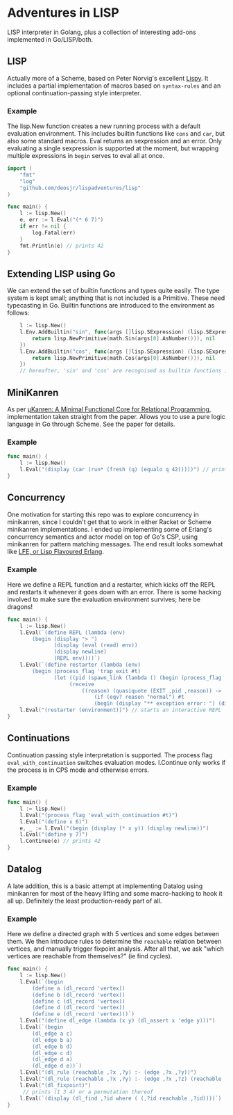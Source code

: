 # Adventures in LISP

LISP interpreter in Golang, plus a collection of interesting add-ons implemented in Go/LISP/both.

## LISP

Actually more of a Scheme, based on Peter Norvig's excellent [Lispy](https://norvig.com/lispy.html).
It includes a partial implementation of macros based on `syntax-rules` and an optional continuation-passing style interpreter.

### Example

The lisp.New function creates a new running process with a default evaluation environment. This includes builtin functions like `cons` and `car`, but also some standard macros. 
Eval returns an sexpression and an error. Only evaluating a single sexpression is supported at the moment, but wrapping multiple expressions in `begin` serves to eval all at once.

```go
import (
	"fmt"
	"log"
	"github.com/deosjr/lispadventures/lisp"
)

func main() {
	l := lisp.New()
	e, err := l.Eval("(* 6 7)")
	if err != nil {
		log.Fatal(err)
	}
	fmt.Println(e) // prints 42
}
```

## Extending LISP using Go

We can extend the set of builtin functions and types quite easily. The type system is kept small; anything that is not included is a Primitive. These need typecasting in Go. Builtin functions are introduced to the environment as follows:
```go
    l := lisp.New()
    l.Env.AddBuiltin("sin", func(args []lisp.SExpression) (lisp.SExpression, error) {
        return lisp.NewPrimitive(math.Sin(args[0].AsNumber())), nil
    })
    l.Env.AddBuiltin("cos", func(args []lisp.SExpression) (lisp.SExpression, error) {
        return lisp.NewPrimitive(math.Cos(args[0].AsNumber())), nil
    })
	// hereafter, 'sin' and 'cos' are recognised as builtin functions in lisp
```

## MiniKanren

As per [µKanren: A Minimal Functional Core for Relational Programming](http://webyrd.net/scheme-2013/papers/HemannMuKanren2013.pdf), implementation taken straight from the paper. Allows you to use a pure logic language in Go through Scheme. See the paper for details.

### Example
```go
func main() {
	l := lisp.New()
	l.Eval("(display (car (run* (fresh (q) (equalo q 42)))))") // prints 42
}
```

## Concurrency

One motivation for starting this repo was to explore concurrency in minikanren, since I couldn't get that to work in either Racket or Scheme minikanren implementations. I ended up implementing some of Erlang's concurrency semantics and actor model on top of Go's CSP, using minikanren for pattern matching messages. The end result looks somewhat like [LFE, or Lisp Flavoured Erlang](https://github.com/lfe/lfe).

### Example
Here we define a REPL function and a restarter, which kicks off the REPL and restarts it whenever it goes down with an error. There is some hacking involved to make sure the evaluation environment survives; here be dragons!
```go
func main() {
	l := lisp.New()
	l.Eval(`(define REPL (lambda (env)
        (begin (display "> ")
               (display (eval (read) env))
               (display newline)
               (REPL env))))`)
	l.Eval(`(define restarter (lambda (env)
        (begin (process_flag 'trap_exit #t)
               (let ((pid (spawn_link (lambda () (begin (process_flag 'eval_with_continuation #t) (REPL env))) (quote ()))))
                    (receive
                        ((reason) (quasiquote (EXIT ,pid ,reason)) ->
                            (if (eqv? reason "normal") #t
                            (begin (display "** exception error: ") (display reason) (display newline) (restarter env)))))))))`)
	l.Eval("(restarter (environment))") // starts an interactive REPL
}
```

## Continuations

Continuation passing style interpretation is supported. The process flag `eval_with_continuation` switches evaluation modes. l.Continue only works if the process is in CPS mode and otherwise errors.

### Example
```go
func main() {
	l := lisp.New()
	l.Eval("(process_flag 'eval_with_continuation #t)")
	l.Eval("(define x 6)")
	e, _ := l.Eval("(begin (display (* x y)) (display newline))")
	l.Eval("(define y 7)")
	l.Continue(e) // prints 42
}
```

## Datalog

A late addition, this is a basic attempt at implementing Datalog using minikanren for most of the heavy lifting and some macro-hacking to hook it all up. Definitely the least production-ready part of all.

### Example
Here we define a directed graph with 5 vertices and some edges between them. We then introduce rules to determine the `reachable` relation between vertices, and manually trigger fixpoint analysis.
After all that, we ask "which vertices are reachable from themselves?" (ie find cycles).
```go
func main() {
	l := lisp.New()
	l.Eval(`(begin
        (define a (dl_record 'vertex))
        (define b (dl_record 'vertex))
        (define c (dl_record 'vertex))
        (define d (dl_record 'vertex))
        (define e (dl_record 'vertex)))`)
    l.Eval("(define dl_edge (lambda (x y) (dl_assert x 'edge y)))")
	l.Eval(`(begin
        (dl_edge a c)
        (dl_edge b a)
        (dl_edge b d)
        (dl_edge c d)
        (dl_edge d a)
        (dl_edge d e))`)
    l.Eval("(dl_rule (reachable ,?x ,?y) :- (edge ,?x ,?y))")
    l.Eval("(dl_rule (reachable ,?x ,?y) :- (edge ,?x ,?z) (reachable ,?z ,?y))")
    l.Eval("(dl_fixpoint)")
     // prints (1 3 4) or a permutation thereof
	l.Eval(`(display (dl_find ,?id where ( (,?id reachable ,?id))))`)
}
```
